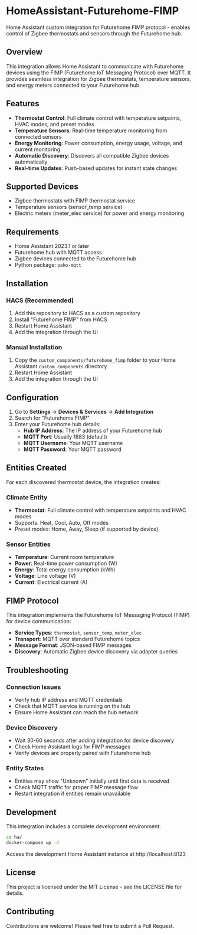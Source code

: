 # HomeAssistant-Futurehome-FIMP

Home Assistant custom integration for Futurehome FIMP protocol - enables control of Zigbee thermostats and sensors through the Futurehome hub.

## Overview

This integration allows Home Assistant to communicate with Futurehome devices using the FIMP (Futurehome IoT Messaging Protocol) over MQTT. It provides seamless integration for Zigbee thermostats, temperature sensors, and energy meters connected to your Futurehome hub.

## Features

- **Thermostat Control**: Full climate control with temperature setpoints, HVAC modes, and preset modes
- **Temperature Sensors**: Real-time temperature monitoring from connected sensors
- **Energy Monitoring**: Power consumption, energy usage, voltage, and current monitoring
- **Automatic Discovery**: Discovers all compatible Zigbee devices automatically
- **Real-time Updates**: Push-based updates for instant state changes

## Supported Devices

- Zigbee thermostats with FIMP thermostat service
- Temperature sensors (sensor_temp service)
- Electric meters (meter_elec service) for power and energy monitoring

## Requirements

- Home Assistant 2023.1 or later
- Futurehome hub with MQTT access
- Zigbee devices connected to the Futurehome hub
- Python package: `paho-mqtt`

## Installation

### HACS (Recommended)

1. Add this repository to HACS as a custom repository
2. Install "Futurehome FIMP" from HACS
3. Restart Home Assistant
4. Add the integration through the UI

### Manual Installation

1. Copy the `custom_components/futurehome_fimp` folder to your Home Assistant `custom_components` directory
2. Restart Home Assistant
3. Add the integration through the UI

## Configuration

1. Go to **Settings** → **Devices & Services** → **Add Integration**
2. Search for "Futurehome FIMP"
3. Enter your Futurehome hub details:
   - **Hub IP Address**: The IP address of your Futurehome hub
   - **MQTT Port**: Usually 1883 (default)
   - **MQTT Username**: Your MQTT username
   - **MQTT Password**: Your MQTT password

## Entities Created

For each discovered thermostat device, the integration creates:

### Climate Entity
- **Thermostat**: Full climate control with temperature setpoints and HVAC modes
- Supports: Heat, Cool, Auto, Off modes
- Preset modes: Home, Away, Sleep (if supported by device)

### Sensor Entities
- **Temperature**: Current room temperature
- **Power**: Real-time power consumption (W)
- **Energy**: Total energy consumption (kWh)
- **Voltage**: Line voltage (V)
- **Current**: Electrical current (A)

## FIMP Protocol

This integration implements the Futurehome IoT Messaging Protocol (FIMP) for device communication:

- **Service Types**: `thermostat`, `sensor_temp`, `meter_elec`
- **Transport**: MQTT over standard Futurehome topics
- **Message Format**: JSON-based FIMP messages
- **Discovery**: Automatic Zigbee device discovery via adapter queries

## Troubleshooting

### Connection Issues
- Verify hub IP address and MQTT credentials
- Check that MQTT service is running on the hub
- Ensure Home Assistant can reach the hub network

### Device Discovery
- Wait 30-60 seconds after adding integration for device discovery
- Check Home Assistant logs for FIMP messages
- Verify devices are properly paired with Futurehome hub

### Entity States
- Entities may show "Unknown" initially until first data is received
- Check MQTT traffic for proper FIMP message flow
- Restart integration if entities remain unavailable

## Development

This integration includes a complete development environment:

```bash
cd ha/
docker-compose up -d
```

Access the development Home Assistant instance at http://localhost:8123

## License

This project is licensed under the MIT License - see the LICENSE file for details.

## Contributing

Contributions are welcome! Please feel free to submit a Pull Request.

